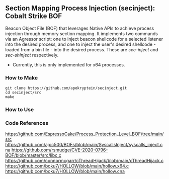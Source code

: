 ## Section Mapping Process Injection (secinject): Cobalt Strike BOF

Beacon Object File (BOF) that leverages Native APIs to achieve process injection through memory section mapping. It implements two commands via an Agressor script: one to inject beacon shellcode for a selected listener into the desired process, and one to inject the user's desired shellcode - loaded from a bin file - into the desired process.  These are *sec-inject* and *sec-shinject* respectively.

- Currently, this is only implemented for x64 processes.

### How to Make
```
git clone https://github.com/apokryptein/secinject.git
cd secinject/src
make
```

### How to Use


### Code References
https://github.com/EspressoCake/Process_Protection_Level_BOF/tree/main/src
https://github.com/ajpc500/BOFs/blob/main/SyscallsInject/syscalls_inject.cna
https://github.com/rsmudge/CVE-2020-0796-BOF/blob/master/src/libc.c
https://github.com/connormcgarr/cThreadHijack/blob/main/cThreadHijack.c
https://github.com/boku7/HOLLOW/blob/main/hollow.x64.c
https://github.com/boku7/HOLLOW/blob/main/hollow.cna





